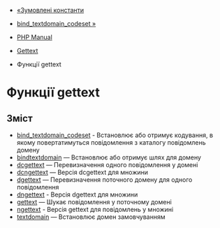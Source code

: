 - [«Зумовлені константи](gettext.constants.md)
- [bind_textdomain_codeset »](function.bind-textdomain-codeset.md)

- [PHP Manual](index.md)
- [Gettext](book.gettext.md)
- Функції gettext

# Функції gettext

## Зміст

- [bind_textdomain_codeset](function.bind-textdomain-codeset.md) -
Встановлює або отримує кодування, в якому повертатимуться
повідомлення з каталогу повідомлень домену
- [bindtextdomain](function.bindtextdomain.md) — Встановлює або
отримує шлях для домену
- [dcgettext](function.dcgettext.md) — Перевизначення одного повідомлення
у домені
- [dcngettext](function.dcngettext.md) — Версія dcgettext для
множини
- [dgettext](function.dgettext.md) — Перевизначення поточного домену
для одного повідомлення
- [dngettext](function.dngettext.md) - Версія dgettext для
множини
- [gettext](function.gettext.md) — Шукає повідомлення у поточному домені
- [ngettext](function.ngettext.md) - Версія gettext для повідомлень у
множині
- [textdomain](function.textdomain.md) — Встановлює домен
замовчуванням
